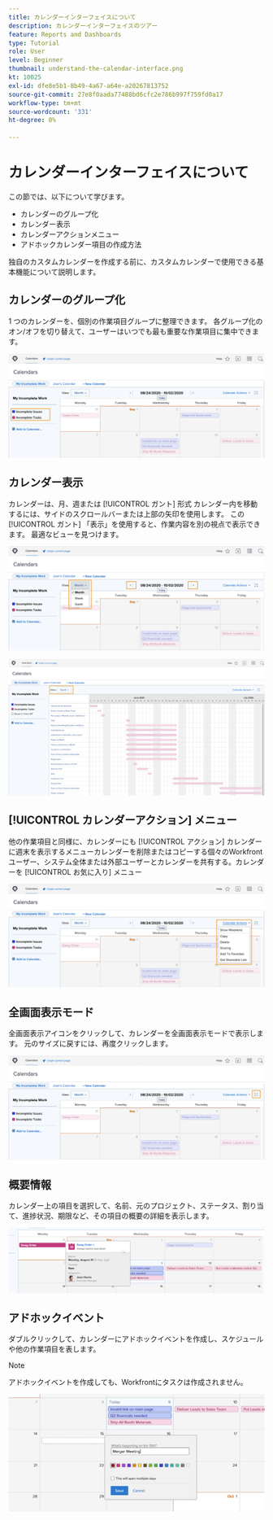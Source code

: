 ```yaml
---
title: カレンダーインターフェイスについて
description: カレンダーインターフェイスのツアー
feature: Reports and Dashboards
type: Tutorial
role: User
level: Beginner
thumbnail: understand-the-calendar-interface.png
kt: 10025
exl-id: dfe8e5b1-8b49-4a67-a64e-a20267813752
source-git-commit: 27e8f0aada77488bd6cfc2e786b997f759fd0a17
workflow-type: tm+mt
source-wordcount: '331'
ht-degree: 0%

---
```


# カレンダーインターフェイスについて

この節では、以下について学びます。

* カレンダーのグループ化
* カレンダー表示
* カレンダーアクションメニュー
* アドホックカレンダー項目の作成方法

独自のカスタムカレンダーを作成する前に、カスタムカレンダーで使用できる基本機能について説明します。

## カレンダーのグループ化

1 つのカレンダーを、個別の作業項目グループに整理できます。 各グループ化のオン/オフを切り替えて、ユーザーはいつでも最も重要な作業項目に集中できます。

![カレンダー画面の画像](assets/calendar-1-1a.png)

## カレンダー表示

カレンダーは、月、週または [!UICONTROL ガント] 形式 カレンダー内を移動するには、サイドのスクロールバーまたは上部の矢印を使用します。 この [!UICONTROL ガント] 「表示」を使用すると、作業内容を別の視点で表示できます。 最適なビューを見つけます。

![月単位の表示でのカレンダー画面の画像](assets/calendar-1-1b.png)


![次に示すカレンダー画面の画像： [!UICONTROL ガント] 表示](assets/calendar-1-1bb.png)

## [!UICONTROL カレンダーアクション] メニュー

他の作業項目と同様に、カレンダーにも [!UICONTROL アクション] カレンダーに週末を表示するメニューカレンダーを削除またはコピーする個々のWorkfrontユーザー、システム全体または外部ユーザーとカレンダーを共有する。カレンダーを [!UICONTROL お気に入り] メニュー

![画像 [!UICONTROL カレンダーアクション] screen](assets/calendar-1-1c.png)

## 全画面表示モード

全画面表示アイコンをクリックして、カレンダーを全画面表示モードで表示します。 元のサイズに戻すには、再度クリックします。

![カレンダーのフルスクリーンモードボタンの画像](assets/calendar-1-1d.png)

## 概要情報

カレンダー上の項目を選択して、名前、元のプロジェクト、ステータス、割り当て、進捗状況、期限など、その項目の概要の詳細を表示します。

![カレンダー項目の概要の詳細画面の画像](assets/calendar-1-2.png)

## アドホックイベント

ダブルクリックして、カレンダーにアドホックイベントを作成し、スケジュールや他の作業項目を表します。

>[!NOTE]
>
>アドホックイベントを作成しても、Workfrontにタスクは作成されません。

![カレンダーにアドホックイベントを追加する画像](assets/calendar-1-3.png)
